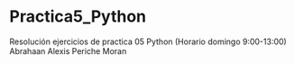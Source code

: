 # Practica5_Python
Resolución ejercicios de practica 05 Python (Horario domingo 9:00-13:00) Abrahaan Alexis Periche Moran

